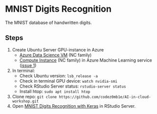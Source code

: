 
# MNIST Digits Recognition

The MNIST database of handwritten digits.

## Steps

1. Create Ubuntu Server GPU-instance in Azure
    - [Azure Data Science VM](https://portal.azure.com/#create/microsoft-dsvm.ubuntu-18041804) (NC family)
    - [Compute Instance](https://docs.microsoft.com/en-us/azure/machine-learning/concept-compute-instance) (NC family) in Azure Machine Learning service ([issue 1](issues.md#issue-1))
1. In terminal:
    - Check Ubuntu version: `lsb_release -a`
    - Check in terminal GPU device: `watch nvidia-smi`
    - Check RStudio Server status: `rstudio-server status`
    - Install htop: `sudo apt install htop`
1. Clone repo: `git clone https://github.com/codez0mb1e/AI-in-cloud-workshop.git`
1. Open [MNIST Digits Recognition with Keras](mnist-cnn.Rmd) in RStudio Server.
